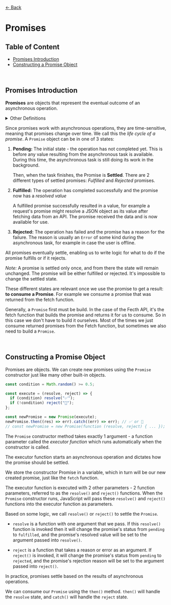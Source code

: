 [&larr; Back](./README.md)

# Promises

## Table of Content

- [Promises Introduction](#promises-introduction)
- [Constructing a Promise Object](#constructing-a-promise-object)

<br>

## Promises Introduction

**Promises** are objects that represent the eventual outcome of an asynchronous operation.

<details>
<summary>Other Definitions</summary>

<div></div>

- Promise: an object that is used as a placeholder for the future result of an asynchronous operation.

<div></div>

- Promise: a container for an asynchronous delivered value.

<div></div>

- Promise: a container for a future value. Example of future value: the response from an Ajax call.

<div></div>

_Advantages of using promises:_

<div></div>

- We no longer rely on events and callbacks to handle asynchronous results.

<div></div>

- We chain promises as a sequence and escape callback hell.

<div></div>

</details>

Since promises work with asynchronous operations, they are time-sensitive, meaning that promises change over time. We call this the _life cycle of a promise_. A `Promise` object can be in one of 3 states:

1. **Pending:** The initial state - the operation has not completed yet. This is before any value resulting from the asynchronous task is available. During this time, the asynchronous task is still doing its work in the background.

   Then, when the task finishes, the Promise is **Settled**. There are 2 different types of settled promises: _Fulfilled_ and _Rejected_ promises.

2. **Fulfilled:** The operation has completed successfully and the promise now has a _resolved value_

   A fulfilled promise successfully resulted in a value, for example a request's promise might resolve a JSON object as its value after fetching data from an API. The promise received the data and is now available for use.

3. **Rejected:** The operation has failed and the promise has a reason for the failure. The reason is usually an `Error` of some kind during the asynchronous task, for example in case the user is offline.

All promises eventually settle, enabling us to write logic for what to do if the promise fulfills or if it rejects.

_Note:_ A promise is settled only once, and from there the state will remain unchanged. The promise will be either fulfilled or rejected. It's impossible to change the settled state.

These different states are relevant once we use the promise to get a result: **to consume a Promise**. For example we consume a promise that was returned from the fetch function.

Generally, a `Promise` first must be build. In the case of the Fecth API, it's the fetch function that builds the promise and returns it for us to consume. So in this case we don't have to build it ourselves. Most of the times we just consume returned promises from the Fetch function, but sometimes we also need to build a `Promise`.

<br>

## Constructing a Promise Object

Promises are objects. We can create new promises using the `Promise` constructor just like many other built-in objects.

```js
const condition = Math.random() >= 0.5;

const execute = (resolve, reject) => {
  if (condition) resolve("✅");
  if (!condition) reject("🚫");
};

const newPromise = new Promise(execute);
newPromise.then((res) => err).catch((err) => err); // ✅ or 🚫
// const newPromise = new Promise(function (resolve, reject) { ... });
```

The `Promise` constructor method takes exactly 1 argument - a function parameter called the _executor function_ which runs automatically when the constructor is called.

The executor function starts an asynchronous operation and dictates how the promise should be settled.

We store the constructor Promise in a variable, which in turn will be our new created promise, just like the `fetch` function.

The executor function is executed with 2 other parameters - 2 function parameters, referred to as the `resolve()` and `reject()` functions. When the `Promise` constructor runs, JavaScript will pass these `resolve()` and `reject()` functions into the executor function as parameters.

Based on some logic, we call `resolve()` or `reject()` to settle the `Promise`.

- `resolve` is a function with one argument that we pass. If this `resolve()` function is invoked then it will change the promise's status from `pending` to `fulfilled`, and the promise's resolved value will be set to the argument passed into `resolve()`.

- `reject` is a function that takes a reason or error as an argument. If `reject()` is invoked, it will change the promise's status from `pending` to `rejected`, and the promise's rejection reason will be set to the argument passed into `reject()`.

In practice, promises settle based on the results of asynchronous operations.

We can consume our `Promise` using the `then()` method. `then()` will handle the `resolve` state, and `catch()` will handle the `reject` state.

<br>

